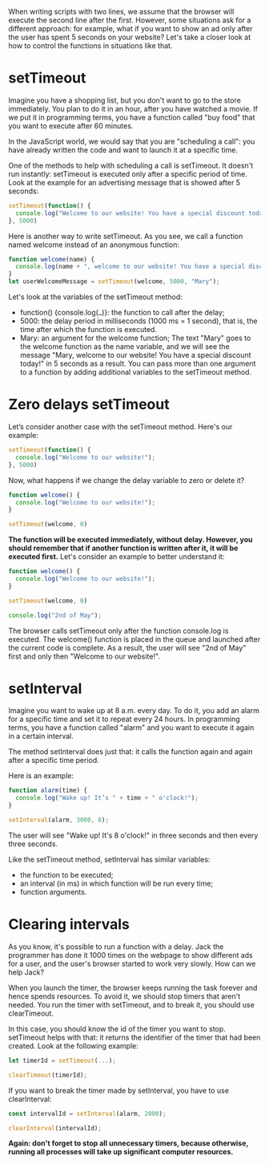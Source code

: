 When writing scripts with two lines, we assume that the browser will execute the second line after the first. However, some situations ask for a different approach: for example, what if you want to show an ad only after the user has spent 5 seconds on your website? Let's take a closer look at how to control the functions in situations like that.

# setTimeout
Imagine you have a shopping list, but you don't want to go to the store immediately. You plan to do it in an hour, after you have watched a movie. If we put it in programming terms, you have a function called "buy food" that you want to execute after 60 minutes.

In the JavaScript world, we would say that you are "scheduling a call": you have already written the code and want to launch it at a specific time.

One of the methods to help with scheduling a call is setTimeout. It doesn't run instantly: setTimeout is executed only after a specific period of time. Look at the example for an advertising message that is showed after 5 seconds:

```javascript
setTimeout(function() {
  console.log("Welcome to our website! You have a special discount today!");
}, 5000)
```
Here is another way to write setTimeout. As you see, we call a function named welcome instead of an anonymous function:
```javascript
function welcome(name) {
  console.log(name + ", welcome to our website! You have a special discount today!");
}
let userWelcomeMessage = setTimeout(welcome, 5000, "Mary");
```
Let's look at the variables of the setTimeout method:

- function() {console.log(`…`)}: the function to call after the delay;
- 5000: the delay period in milliseconds (1000 ms = 1 second), that is, the time after which the function is executed.
- Mary: an argument for the welcome function;
The text "Mary" goes to the welcome function as the name variable, and we will see the message "Mary, welcome to our website! You have a special discount today!" in 5 seconds as a result. You can pass more than one argument to a function by adding additional variables to the setTimeout method.

# Zero delays setTimeout
Let’s consider another case with the setTimeout method. Here's our example:
```javascript
setTimeout(function() {
  console.log("Welcome to our website!");
}, 5000)
```
Now, what happens if we change the delay variable to zero or delete it?
```javascript
function welcome() {
  console.log("Welcome to our website!");
}

setTimeout(welcome, 0)
```
**The function will be executed immediately, without delay. However, you should remember that if another function is written after it, it will be executed first.** Let's consider an example to better understand it:
```javascript
function welcome() {
  console.log("Welcome to our website!");
}

setTimeout(welcome, 0)

console.log("2nd of May");
```
The browser calls setTimeout only after the function console.log is executed. The welcome() function is placed in the queue and launched after the current code is complete. As a result, the user will see "2nd of May" first and only then "Welcome to our website!".

# setInterval
Imagine you want to wake up at 8 a.m. every day. To do it, you add an alarm for a specific time and set it to repeat every 24 hours. In programming terms, you have a function called "alarm" and you want to execute it again in a certain interval.

The method setInterval does just that: it calls the function again and again after a specific time period.

Here is an example:
```javascript
function alarm(time) {
  console.log("Wake up! It’s " + time + " o'clock!");
}

setInterval(alarm, 3000, 8);
```
The user will see "Wake up! It's 8 o'clock!" in three seconds and then every three seconds.

Like the setTimeout method, setInterval has similar variables:

- the function to be executed;
- an interval (in ms) in which function will be run every time;
- function arguments.

# Clearing intervals
As you know, it's possible to run a function with a delay. Jack the programmer has done it 1000 times on the webpage to show different ads for a user, and the user's browser started to work very slowly. How can we help Jack?

When you launch the timer, the browser keeps running the task forever and hence spends resources. To avoid it, we should stop timers that aren't needed. You run the timer with setTimeout, and to break it, you should use clearTimeout.

In this case, you should know the id of the timer you want to stop. setTimeout helps with that: it returns the identifier of the timer that had been created. Look at the following example:
```javascript
let timerId = setTimeout(...);

clearTimeout(timerId);
```
If you want to break the timer made by setInterval, you have to use clearInterval:
```javascript
const intervalId = setInterval(alarm, 2000);

clearInterval(intervalId);
```
**Again: don't forget to stop all unnecessary timers, because otherwise, running all processes will take up significant computer resources.**





